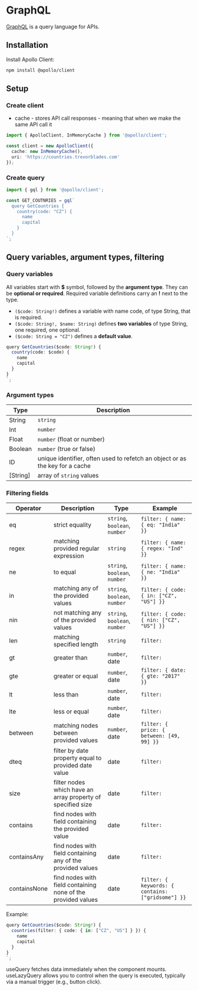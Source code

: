 # GraphQL

[GraphQL](https://graphql.org/) is a query language for APIs.

## Installation

Install Apollo Client:
```bash
npm install @apollo/client
```

## Setup

### Create client

- cache - stores API call responses - meaning that when we make the same API call it 

```ts
import { ApolloClient, InMemoryCache } from '@apollo/client';

const client = new ApolloClient({
  cache: new InMemoryCache(),
  uri: 'https://countries.trevorblades.com'
});
```

### Create query

```ts
import { gql } from '@apollo/client';

const GET_COUTNRIES = gql`
  query GetCountries {
    country(code: "CZ") {
      name
      capital
    }
  }
`;
```


## Query variables, argument types, filtering

### Query variables

All variables start with **$** symbol, followed by the **argument type**. They can be **optional or required**.
Required variable definitions carry an **!** next to the type.

- `($code: String!)` defines a variable with name code, of type String, that is required.
- `($code: String!, $name: String)` defines **two variables** of type String, one required, one optional.
- `($code: String = "CZ")` defines a **default value**.

```ts
query GetCountries($code: String!) {
  country(code: $code) {
    name
    capital
  }
}
`;
```

### Argument types

| Type | Description |
| ------------- | ------------- |
| String | `string` |
| Int  | `number` |
| Float  | `number` (float or number) |
| Boolean  | `number` (true or false) |
| ID  | unique identifier, often used to refetch an object or as the key for a cache |
| [String]  | array of `string` values |


### Filtering fields

| Operator | Description | Type | Example |
| ------------- | ------------- | ------------- | ------------- |
| eq | strict equality | `string`, `boolean`, `number` | `filter: { name: { eq: "India" }}` |
| regex | matching provided regular expression | `string` | `filter: { name: { regex: "Ind" }}` |
| ne | to equal | `string`, `boolean`, `number` | `filter: { name: { ne: "India" }}` |
| in | matching any of the provided values | `string`, `boolean`, `number` | `filter: { code: { in: ["CZ", "US"] }}` |
| nin | not matching any of the provided values | `string`, `boolean`, `number` | `filter: { code: { nin: ["CZ", "US"] }}` |
| len | matching specified length | `string` | `filter: ` |
| gt | greater than | `number`, date | `filter: ` |
| gte | greater or equal | `number`, date | `filter: { date: { gte: "2017" }}` |
| lt | less than | `number`, date | `filter: ` |
| lte | less or equal | `number`, date | `filter: ` |
| between | matching nodes between provided values | `number`, date | `filter: { price: { between: [49, 99] }}` |
| dteq | filter by date property equal to provided date value | date | `filter: ` |
| size | filter nodes which have an array property of specified size | date | `filter: ` |
| contains | find nodes with field containing the provided value | date | `filter: ` |
| containsAny | find nodes with field containing any of the provided values | date | `filter: ` |
| containsNone | find nodes with field containing none of the provided values | date | `filter: { keywords: { contains: ["gridsome"] }}` |

Example:
```ts
query GetCountries($code: String!) {
  countries(filter: { code: { in: ["CZ", "US"] } }) {
    name
    capital
  }
}
`;
```

useQuery fetches data immediately when the component mounts.
useLazyQuery allows you to control when the query is executed, typically via a manual trigger (e.g., button click).
